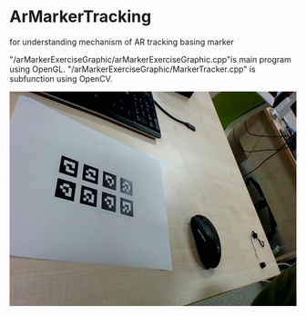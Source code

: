 # ArMarkerTracking
for understanding mechanism of AR tracking basing marker

"/arMarkerExerciseGraphic/arMarkerExerciseGraphic.cpp"is main program using OpenGL.
"/arMarkerExerciseGraphic/MarkerTracker.cpp" is subfunction using OpenCV.

![artracking](/arMarkerExerciseGraphic/armarker01.jpg "artrcking")